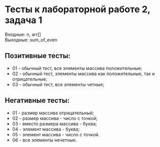 # Тесты к лабораторной работе 2, задача 1

Входные: n, arr[]  
Выходные: sum_of_even

## Позитивные тесты:
- 01 - обычный тест, все элементы массива положительные;
- 02 - обычный тест, элементы массива как положительные, так и отрицательные;
- 03 - обычный тест, все элементы четные;



## Негативные тесты:
- 01 - размер массива отрицательный;
- 02 - размер массива - число с точкой;
- 03 - вместо размера массива - буква;
- 04 - элемент массива - буква;
- 05 - элемент массива - число с точкой.
- 06 - все элементы нечетные.